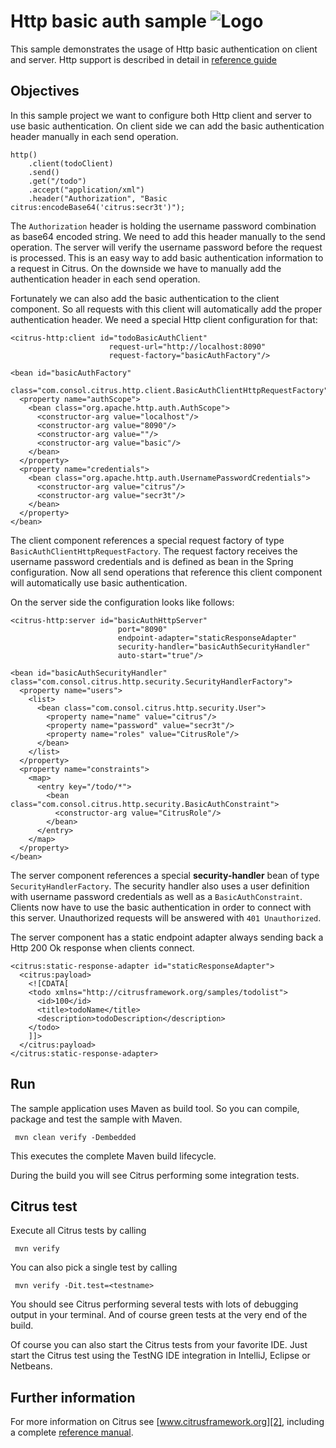 Http basic auth sample ![Logo][1]
==============

This sample demonstrates the usage of Http basic authentication on client and server. Http support is described in detail in [reference guide][4]

Objectives
---------

In this sample project we want to configure both Http client and server to use basic authentication. On client side we can add the basic authentication header manually in each send operation.

    http()
        .client(todoClient)
        .send()
        .get("/todo")
        .accept("application/xml")
        .header("Authorization", "Basic citrus:encodeBase64('citrus:secr3t')");
        
The `Authorization` header is holding the username password combination as base64 encoded string. We need to add this header manually to the send operation. The server will verify the username password
before the request is processed. This is an easy way to add basic authentication information to a request in Citrus. On the downside we have to manually add the authentication header in each send operation.

Fortunately we can also add the basic authentication to the client component. So all requests with this client will automatically add the proper authentication header. We need a special Http client configuration for that:

    <citrus-http:client id="todoBasicAuthClient"
                          request-url="http://localhost:8090"
                          request-factory="basicAuthFactory"/>
    
    <bean id="basicAuthFactory"
          class="com.consol.citrus.http.client.BasicAuthClientHttpRequestFactory">
      <property name="authScope">
        <bean class="org.apache.http.auth.AuthScope">
          <constructor-arg value="localhost"/>
          <constructor-arg value="8090"/>
          <constructor-arg value=""/>
          <constructor-arg value="basic"/>
        </bean>
      </property>
      <property name="credentials">
        <bean class="org.apache.http.auth.UsernamePasswordCredentials">
          <constructor-arg value="citrus"/>
          <constructor-arg value="secr3t"/>
        </bean>
      </property>
    </bean>
    
The client component references a special request factory of type `BasicAuthClientHttpRequestFactory`. The request factory receives the username password credentials and is defined as bean in the
Spring configuration. Now all send operations that reference this client component will automatically use basic authentication. 
    
On the server side the configuration looks like follows:
        
    <citrus-http:server id="basicAuthHttpServer"
                            port="8090"
                            endpoint-adapter="staticResponseAdapter"
                            security-handler="basicAuthSecurityHandler"
                            auto-start="true"/>
    
    <bean id="basicAuthSecurityHandler" class="com.consol.citrus.http.security.SecurityHandlerFactory">
      <property name="users">
        <list>
          <bean class="com.consol.citrus.http.security.User">
            <property name="name" value="citrus"/>
            <property name="password" value="secr3t"/>
            <property name="roles" value="CitrusRole"/>
          </bean>
        </list>
      </property>
      <property name="constraints">
        <map>
          <entry key="/todo/*">
            <bean class="com.consol.citrus.http.security.BasicAuthConstraint">
              <constructor-arg value="CitrusRole"/>
            </bean>
          </entry>
        </map>
      </property>
    </bean>        
        
The server component references a special **security-handler** bean of type `SecurityHandlerFactory`. The security handler also uses a user definition with username password credentials as well as a `BasicAuthConstraint`. 
Clients now have to use the basic authentication in order to connect with this server. Unauthorized requests will be answered with `401 Unauthorized`.
       
The server component has a static endpoint adapter always sending back a Http 200 Ok response when clients connect.

    <citrus:static-response-adapter id="staticResponseAdapter">
      <citrus:payload>
        <![CDATA[
        <todo xmlns="http://citrusframework.org/samples/todolist">
          <id>100</id>
          <title>todoName</title>
          <description>todoDescription</description>
        </todo>
        ]]>
      </citrus:payload>
    </citrus:static-response-adapter>
       
Run
---------

The sample application uses Maven as build tool. So you can compile, package and test the
sample with Maven.
 
     mvn clean verify -Dembedded
    
This executes the complete Maven build lifecycle.

During the build you will see Citrus performing some integration tests.

Citrus test
---------

Execute all Citrus tests by calling

     mvn verify

You can also pick a single test by calling

     mvn verify -Dit.test=<testname>

You should see Citrus performing several tests with lots of debugging output in your terminal. 
And of course green tests at the very end of the build.

Of course you can also start the Citrus tests from your favorite IDE.
Just start the Citrus test using the TestNG IDE integration in IntelliJ, Eclipse or Netbeans.

Further information
---------

For more information on Citrus see [www.citrusframework.org][2], including
a complete [reference manual][3].

 [1]: https://www.citrusframework.org/img/brand-logo.png "Citrus"
 [2]: https://www.citrusframework.org
 [3]: https://www.citrusframework.org/reference/html/
 [4]: https://www.citrusframework.org/reference/html/http.html
